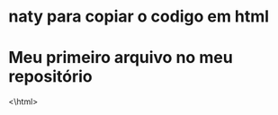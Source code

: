 # naty para copiar o codigo  em html  <html>
  <h1> Meu primeiro arquivo no meu repositório</h1>
<\html>
